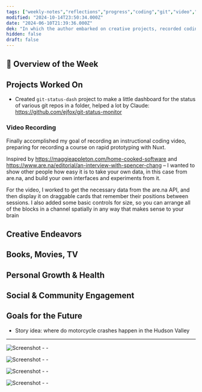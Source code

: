 ```yaml
---
tags: ["weekly-notes","reflections","progress","coding","git","video","datajournalism","visualization","javascript"]
modified: "2024-10-14T23:50:34.000Z"
date: "2024-06-10T21:39:36.000Z"
dek: "In which the author embarked on creative projects, recorded coding tutorials, and set goals for future storytelling endeavors."
hidden: false
draft: false
---
```

## 🌟 Overview of the Week


## Projects Worked On
- Created `git-status-dash` project to make a little dashboard for the status of various git repos in a folder, helped a lot by Claude: <https://github.com/ejfox/git-status-monitor>

### Video Recording

Finally accomplished my goal of recording an instructional coding video, preparing for recording a course on rapid prototyping with Nuxt.

Inspired by <https://maggieappleton.com/home-cooked-software> and <https://www.are.na/editorial/an-interview-with-spencer-chang> – I wanted to show other people how easy it is to take your own data, in this case from are.na, and build your own interfaces and experiments from it.

For the video, I worked to get the necessary data from the are.na API, and then display it on draggable cards that remember their positions between sessions. I also added some basic controls for size, so you can arrange all of the blocks in a channel spatially in any way that makes sense to your brain

## Creative Endeavors


## Books, Movies, TV


## Personal Growth & Health


## Social & Community Engagement


## Goals for the Future

- Story idea: where do motorcycle crashes happen in the Hudson Valley
<!-- Set Specific, Measurable, Achievable, Relevant, and Time-bound goals or intentions for the upcoming week. -->

---

![Screenshot - - ](http://res.cloudinary.com/ejf/image/upload/v1718126253/Screenshot_2024-06-11_at_1.17.22_PM.png)

![Screenshot - - ](http://res.cloudinary.com/ejf/image/upload/v1718209833/Screenshot_2024-06-12_at_12.30.21_PM.png)

![Screenshot - - ](http://res.cloudinary.com/ejf/image/upload/v1718210031/Screenshot_2024-06-12_at_12.33.37_PM.png)

![Screenshot - - ](http://res.cloudinary.com/ejf/image/upload/v1718226055/Screenshot_2024-06-12_at_5.00.41_PM.png)

